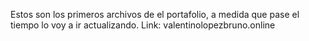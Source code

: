 Estos son los primeros archivos de el portafolio, a medida que pase el tiempo lo voy a ir actualizando. 
Link: valentinolopezbruno.online
